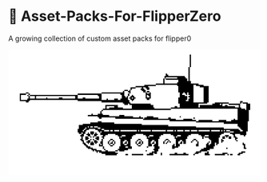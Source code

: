 # 🐬 Asset-Packs-For-FlipperZero 
A growing collection of custom asset packs for flipper0


![Tiger I Preview](assets/tiger1.gif)
